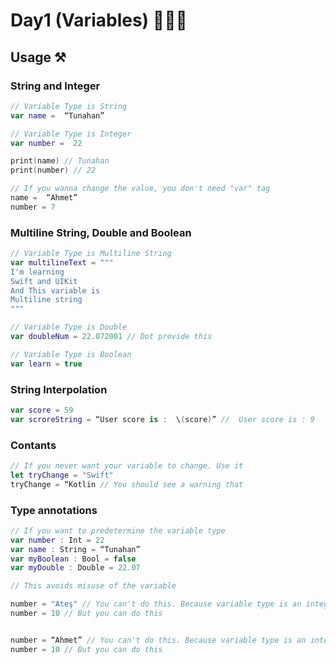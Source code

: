 # Day1 (Variables) 👨🏻‍💻

## Usage ⚒️

### String and Integer

```swift 
// Variable Type is String
var name =  “Tunahan”

// Variable Type is Integer
var number =  22

print(name) // Tunahan
print(number) // 22

// If you wanna change the value, you don't need "var" tag
name =  “Ahmet”
number = 7
```

### Multiline String, Double and Boolean

```swift
// Variable Type is Multiline String
var multilineText = """
I'm learning
Swift and UIKit
And This variable is
Multiline string
"""

// Variable Type is Double
var doubleNum = 22.072001 // Dot provide this

// Variable Type is Boolean
var learn = true
```

### String Interpolation

```swift
var score = 59
var scroreString = “User score is :  \(score)” //  User score is : 9 
```

### Contants 

```swift
// If you never want your variable to change. Use it
let tryChange = "Swift"
tryChange = “Kotlin // You should see a warning that 
```
### Type annotations 

```swift
// If you want to predetermine the variable type
var number : Int = 22
var name : String = “Tunahan” 
var myBoolean : Bool = false
var myDouble : Double = 22.07

// This avoids misuse of the variable

number = "Ateş" // You can't do this. Because variable type is an integer.
number = 10 // But you can do this


number = “Ahmet” // You can't do this. Because variable type is an integer.
number = 10 // But you can do this
```
